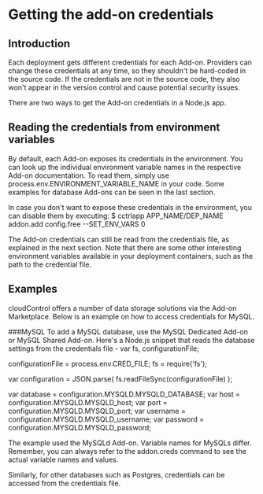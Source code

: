 # Getting the add-on credentials 

## Introduction
Each deployment gets different credentials for each Add-on. Providers can change these credentials at any time, so they shouldn't be hard-coded in the source code. If the credentials are not in the source code, they also won't appear in the version control and cause potential security issues.

There are two ways to get the Add-on credentials in a Node.js app.

## Reading the credentials from environment variables 
By default, each Add-on exposes its credentials in the environment. You can look up the individual environment variable names in the respective Add-on documentation. To read them, simply use process.env.ENVIRONMENT_VARIABLE_NAME in your code. Some examples for database Add-ons can be seen in the last section.

In case you don't want to expose these credentials in the environment, you can disable them by executing:
$ cctrlapp APP_NAME/DEP_NAME addon.add config.free --SET_ENV_VARS 0

The Add-on credentials can still be read from the credentials file, as explained in the next section. Note that there are some other interesting environment variables available in your deployment containers, such as the path to the credential file.

## Examples 
cloudControl offers a number of data storage solutions via the Add-on Marketplace. Below is an example on how to access credentials for MySQL. 

###MySQL
To add a MySQL database, use the MySQL Dedicated Add-on or MySQL Shared Add-on.
Here's a Node.js snippet that reads the database settings from the credentials file -
var fs, configurationFile;
 
configurationFile = process.env.CRED_FILE; 
fs = require('fs');
 
var configuration = JSON.parse(
    fs.readFileSync(configurationFile)
);

var database = configuration.MYSQLD.MYSQLD_DATABASE;
var host = configuration.MYSQLD.MYSQLD_host;
var port = configuration.MYSQLD.MYSQLD_port;
var username = configuration.MYSQLD.MYSQLD_username;
var password = configuration.MYSQLD.MYSQLD_password; 

The example used the MySQLd Add-on. Variable names for MySQLs differ. Remember, you can always refer to the addon.creds command to see the actual variable names and values.

Similarly, for other databases such as Postgres, credentials can be accessed from the credentials file. 
